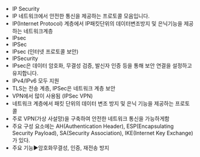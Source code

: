 ﻿- IP Security
- IP 네트워크에서 안전한 통신을 제공하는 프로토콜 모음입니다. 
- IP(Internet Protocol) 계층에서 IP패킷단위의 데이터변조방지 및 은닉기능을 제공하는 네트워크계층
- IPsec
- IPSec
- IPsec (인터넷 프로토콜 보안)
- IPSecurity
- IPsec은 데이터 암호화, 무결성 검증, 발신자 인증 등을 통해 보안 연결을 설정하고 유지합니다. 
- IPv4/IPv6 모두 지원
- TLS는 전송 계층, IPSec은 네트워크 계층 보안
- VPN에서 많이 사용됨 (IPSec VPN)
- 네트워크 계층에서 패킷 단위의 데이터 변조 방지 및 은닉 기능을 제공하는 프로토콜
- 주로 VPN(가상 사설망)을 구축하여 안전한 네트워크 통신을 가능하게함
- 주요 구성 요소에는 AH(Authentication Header), ESP(Encapsulating Security Payload), SA(Security Association), IKE(Internet Key Exchange) 가 있다.
- 주요 기능▶️암호화무결성, 인증, 재전송 방지

